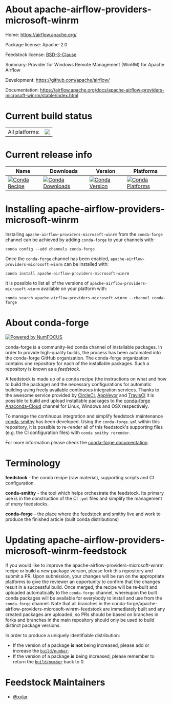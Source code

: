 About apache-airflow-providers-microsoft-winrm
==============================================

Home: https://airflow.apache.org/

Package license: Apache-2.0

Feedstock license: [BSD-3-Clause](https://github.com/conda-forge/apache-airflow-providers-microsoft-winrm-feedstock/blob/master/LICENSE.txt)

Summary: Provider for Windows Remote Management (WinRM) for Apache Airflow

Development: https://github.com/apache/airflow/

Documentation: https://airflow.apache.org/docs/apache-airflow-providers-microsoft-winrm/stable/index.html

Current build status
====================


<table><tr><td>All platforms:</td>
    <td>
      <a href="https://dev.azure.com/conda-forge/feedstock-builds/_build/latest?definitionId=11931&branchName=master">
        <img src="https://dev.azure.com/conda-forge/feedstock-builds/_apis/build/status/apache-airflow-providers-microsoft-winrm-feedstock?branchName=master">
      </a>
    </td>
  </tr>
</table>

Current release info
====================

| Name | Downloads | Version | Platforms |
| --- | --- | --- | --- |
| [![Conda Recipe](https://img.shields.io/badge/recipe-apache--airflow--providers--microsoft--winrm-green.svg)](https://anaconda.org/conda-forge/apache-airflow-providers-microsoft-winrm) | [![Conda Downloads](https://img.shields.io/conda/dn/conda-forge/apache-airflow-providers-microsoft-winrm.svg)](https://anaconda.org/conda-forge/apache-airflow-providers-microsoft-winrm) | [![Conda Version](https://img.shields.io/conda/vn/conda-forge/apache-airflow-providers-microsoft-winrm.svg)](https://anaconda.org/conda-forge/apache-airflow-providers-microsoft-winrm) | [![Conda Platforms](https://img.shields.io/conda/pn/conda-forge/apache-airflow-providers-microsoft-winrm.svg)](https://anaconda.org/conda-forge/apache-airflow-providers-microsoft-winrm) |

Installing apache-airflow-providers-microsoft-winrm
===================================================

Installing `apache-airflow-providers-microsoft-winrm` from the `conda-forge` channel can be achieved by adding `conda-forge` to your channels with:

```
conda config --add channels conda-forge
```

Once the `conda-forge` channel has been enabled, `apache-airflow-providers-microsoft-winrm` can be installed with:

```
conda install apache-airflow-providers-microsoft-winrm
```

It is possible to list all of the versions of `apache-airflow-providers-microsoft-winrm` available on your platform with:

```
conda search apache-airflow-providers-microsoft-winrm --channel conda-forge
```


About conda-forge
=================

[![Powered by NumFOCUS](https://img.shields.io/badge/powered%20by-NumFOCUS-orange.svg?style=flat&colorA=E1523D&colorB=007D8A)](http://numfocus.org)

conda-forge is a community-led conda channel of installable packages.
In order to provide high-quality builds, the process has been automated into the
conda-forge GitHub organization. The conda-forge organization contains one repository
for each of the installable packages. Such a repository is known as a *feedstock*.

A feedstock is made up of a conda recipe (the instructions on what and how to build
the package) and the necessary configurations for automatic building using freely
available continuous integration services. Thanks to the awesome service provided by
[CircleCI](https://circleci.com/), [AppVeyor](https://www.appveyor.com/)
and [TravisCI](https://travis-ci.com/) it is possible to build and upload installable
packages to the [conda-forge](https://anaconda.org/conda-forge)
[Anaconda-Cloud](https://anaconda.org/) channel for Linux, Windows and OSX respectively.

To manage the continuous integration and simplify feedstock maintenance
[conda-smithy](https://github.com/conda-forge/conda-smithy) has been developed.
Using the ``conda-forge.yml`` within this repository, it is possible to re-render all of
this feedstock's supporting files (e.g. the CI configuration files) with ``conda smithy rerender``.

For more information please check the [conda-forge documentation](https://conda-forge.org/docs/).

Terminology
===========

**feedstock** - the conda recipe (raw material), supporting scripts and CI configuration.

**conda-smithy** - the tool which helps orchestrate the feedstock.
                   Its primary use is in the construction of the CI ``.yml`` files
                   and simplify the management of *many* feedstocks.

**conda-forge** - the place where the feedstock and smithy live and work to
                  produce the finished article (built conda distributions)


Updating apache-airflow-providers-microsoft-winrm-feedstock
===========================================================

If you would like to improve the apache-airflow-providers-microsoft-winrm recipe or build a new
package version, please fork this repository and submit a PR. Upon submission,
your changes will be run on the appropriate platforms to give the reviewer an
opportunity to confirm that the changes result in a successful build. Once
merged, the recipe will be re-built and uploaded automatically to the
`conda-forge` channel, whereupon the built conda packages will be available for
everybody to install and use from the `conda-forge` channel.
Note that all branches in the conda-forge/apache-airflow-providers-microsoft-winrm-feedstock are
immediately built and any created packages are uploaded, so PRs should be based
on branches in forks and branches in the main repository should only be used to
build distinct package versions.

In order to produce a uniquely identifiable distribution:
 * If the version of a package **is not** being increased, please add or increase
   the [``build/number``](https://conda.io/docs/user-guide/tasks/build-packages/define-metadata.html#build-number-and-string).
 * If the version of a package **is** being increased, please remember to return
   the [``build/number``](https://conda.io/docs/user-guide/tasks/build-packages/define-metadata.html#build-number-and-string)
   back to 0.

Feedstock Maintainers
=====================

* [@xylar](https://github.com/xylar/)

